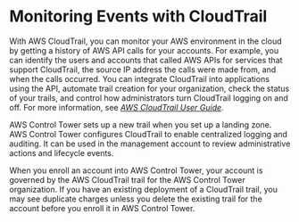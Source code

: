 # Monitoring Events with CloudTrail<a name="cloudtrail"></a>

With AWS CloudTrail, you can monitor your AWS environment in the cloud by getting a history of AWS API calls for your accounts\. For example, you can identify the users and accounts that called AWS APIs for services that support CloudTrail, the source IP address the calls were made from, and when the calls occurred\. You can integrate CloudTrail into applications using the API, automate trail creation for your organization, check the status of your trails, and control how administrators turn CloudTrail logging on and off\. For more information, see *[AWS CloudTrail User Guide](https://docs.aws.amazon.com/awscloudtrail/latest/userguide/)*\.

AWS Control Tower sets up a new trail when you set up a landing zone\. AWS Control Tower configures CloudTrail to enable centralized logging and auditing\. It can be used in the management account to review administrative actions and lifecycle events\.

When you enroll an account into AWS Control Tower, your account is governed by the AWS CloudTrail trail for the AWS Control Tower organization\. If you have an existing deployment of a CloudTrail trail, you may see duplicate charges unless you delete the existing trail for the account before you enroll it in AWS Control Tower\.